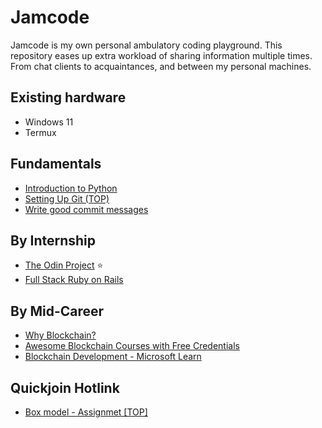 # Jamcode

Jamcode is my own personal ambulatory coding playground. This repository eases up extra workload of sharing information multiple times.
From chat clients to acquaintances, and between my personal machines.

## Existing hardware

- Windows 11
- Termux

## Fundamentals

- [Introduction to Python](http://introtopython.org/hello_world.html)
- [Setting Up Git (TOP)](https://www.theodinproject.com/lessons/foundations-setting-up-git)
- [Write good commit messages](https://cbea.ms/git-commit)

## By Internship

- [The Odin Project](https://www.theodinproject.com/dashboard) ⭐
- [Full Stack Ruby on Rails](https://www.theodinproject.com/paths/full-stack-ruby-on-rails)

## By Mid-Career

- [Why Blockchain?](https://survey.stackoverflow.co/2022/#salary-canada)
- [Awesome Blockchain Courses with Free Credentials](https://www.reddit.com/r/CryptoCurrency/comments/n5jz6w/want_to_become_a_crypto_developer_here_is_a_list/)
- [Blockchain Development - Microsoft Learn](https://learn.microsoft.com/en-us/training/paths/ethereum-blockchain-development/)

## Quickjoin Hotlink

- [Box model - Assignmet [TOP]](https://www.theodinproject.com/lessons/foundations-the-box-model#assignment)
